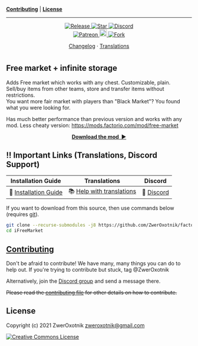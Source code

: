 **[Contributing](#contributing)** |
**[License](#license)**

---

<!-- <p align="center">
  <img
    width="144"
    src="thumbnail.png"
    alt="thumbnail.png"
  />
</p> -->

<p align="center">
  <a href="https://github.com/ZwerOxotnik/factorio-free-market/tags">
    <img src="https://img.shields.io/github/tag/ZwerOxotnik/factorio-free-market.svg?label=Release&color=FF5500" alt="Release">
  </a>
  <a href="https://github.com/ZwerOxotnik/factorio-free-market/stargazers">
    <img src="https://img.shields.io/github/stars/ZwerOxotnik/factorio-free-market.svg?label=Stars&color=F08125" alt="Star">
  </a>
  <a href="https://discord.gg/YyJVUCa">
    <img src="https://discordapp.com/api/guilds/480103519769067542/widget.png?style=shield" alt="Discord">
  <br/>
  <a href="https://www.patreon.com/ZwerOxotnik">
    <img src="https://ionicabizau.github.io/badges/patreon.svg" alt="Patreon">
  <a href="https://ko-fi.com/zweroxotnik">
    <img src="https://www.buymeacoffee.com/assets/img/guidelines/download-assets-sm-2.svg" height="20" alt="Buy me a coffee">
  <a href="http://github.com/ZwerOxotnik/factorio-free-market/fork">
    <img src="https://img.shields.io/github/forks/ZwerOxotnik/factorio-free-market.svg?label=Forks&color=7889DD" alt="Fork">
  </a>
</p>

<p align="center">
  <a href="changelog.txt">Changelog</a>
  ·
  <a href="https://crowdin.com/project/factorio-mods-localization">Translations</a>
</p>

<h1></h1>

<!-- Put your "fancy" image/video here -->
<!-- <img
  src=""
  align="right"
/> -->

Free market + infinite storage
------------------------------

Adds Free market which works with any chest. Customizable, plain.\
Sell/buy items from other teams, store and transfer items without restrictions.\
You want more fair market with players than "Black Market"? You found what you were looking for.

Has much better performance than previous version and works with any mod.
Less cheaty version: https://mods.factorio.com/mod/free-market

<p align="center">
  <a href="https://mods.factorio.com/mod/iFreeMarket"><strong>Download the mod&nbsp;&nbsp;▶</strong></a>
</p>

‼️ Important Links (Translations, Discord Support)
---------------------------------------------------------------

| Installation Guide | Translations | Discord |
| ------------------ | ------------ | ------- |
| 📖 [Installation Guide](https://wiki.factorio.com/index.php?title=Installing_Mods) | 📚 [Help with translations](https://crowdin.com/project/factorio-mods-localization) | 🦜 [Discord] |

If you want to download from this source, then use commands below (requires [git]).

```bash
git clone --recurse-submodules -j8 https://github.com/ZwerOxotnik/factorio-free-market free-market
cd iFreeMarket
```

[Contributing](/CONTRIBUTING.md)
--------------------------------

Don't be afraid to contribute! We have many, many things you can do to help out. If you're trying to contribute but stuck, tag @ZwerOxotnik

Alternatively, join the [Discord group][Discord] and send a message there.

~~Please read the [contributing file](/CONTRIBUTING.md) for other details on how to contribute.~~

License
-------

Copyright (c) 2021 ZwerOxotnik <zweroxotnik@gmail.com>

<a rel="license" href="https://creativecommons.org/licenses/by-nc-nd/3.0/"><img alt="Creative Commons License" style="border-width:0" src="https://i.creativecommons.org/l/by-nc-nd/3.0/88x31.png" /></a>

[jq]: https://stedolan.github.io/jq/download/
[7z]: https://www.7-zip.org/download.html
[Discord]: https://discord.gg/YyJVUCa
[GitHub-page]: https://zweroxotnik.github.io/factorio-free-market/
[git]: https://git-scm.com/downloads
[factorio-mod-luacheck]: https://github.com/Roang-zero1/factorio-mod-luacheck
[sphinx]: https://www.sphinx-doc.org/en/master/
[EmmyLua-Annotations]: https://github.com/sumneko/lua-language-server/wiki/EmmyLua-Annotations
[m2r2]: https://github.com/crossnox/m2r2
[sphinx-rtd-theme]: https://github.com/readthedocs/sphinx_rtd_theme
[sphinx-lua]: https://github.com/boolangery/sphinx-lua
